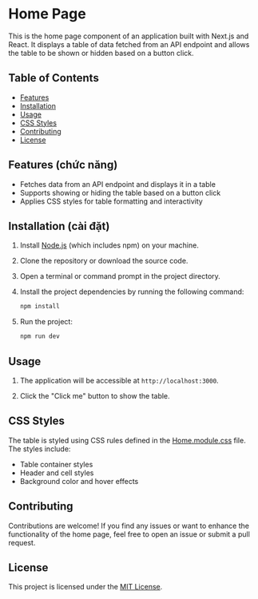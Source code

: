 # Home Page

This is the home page component of an application built with Next.js and React. It displays a table of data fetched from an API endpoint and allows the table to be shown or hidden based on a button click.

## Table of Contents

- [Features](#features (chức năng))
- [Installation](#installation)
- [Usage](#usage)
- [CSS Styles](#css-styles)
- [Contributing](#contributing)
- [License](#license)

## Features (chức năng)

- Fetches data from an API endpoint and displays it in a table
- Supports showing or hiding the table based on a button click
- Applies CSS styles for table formatting and interactivity

## Installation (cài đặt)

1. Install [Node.js](https://nodejs.org) (which includes npm) on your machine.

2. Clone the repository or download the source code.

3. Open a terminal or command prompt in the project directory.

4. Install the project dependencies by running the following command:
   ```bash
   npm install

5. Run the project:
   ```bash
   npm run dev

## Usage

1. The application will be accessible at `http://localhost:3000`.

2. Click the "Click me" button to show the table.

## CSS Styles

The table is styled using CSS rules defined in the [Home.module.css](./styles/Home.module.css) file. The styles include:

- Table container styles
- Header and cell styles
- Background color and hover effects

## Contributing

Contributions are welcome! If you find any issues or want to enhance the functionality of the home page, feel free to open an issue or submit a pull request.

## License

This project is licensed under the [MIT License](LICENSE).
